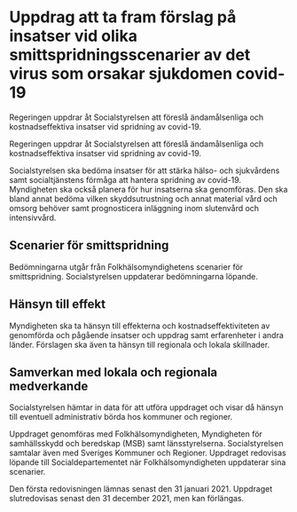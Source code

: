 # Uppdrag att ta fram förslag på insatser vid olika smittspridningsscenarier av det virus som orsakar sjukdomen covid-19

Regeringen uppdrar åt Socialstyrelsen att föreslå ändamålsenliga och kostnadseffektiva insatser vid spridning av covid-19.

Regeringen uppdrar åt Socialstyrelsen att föreslå ändamålsenliga och kostnadseffektiva insatser vid spridning av covid-19.

Socialstyrelsen ska bedöma insatser för att stärka hälso- och sjukvårdens samt socialtjänstens förmåga att hantera spridning av covid-19. Myndigheten ska också planera för hur insatserna ska genomföras. Den ska bland annat bedöma vilken skyddsutrustning och annat material vård och omsorg behöver samt prognosticera inläggning inom slutenvård och intensivvård.
## Scenarier för smittspridning

Bedömningarna utgår från Folkhälsomyndighetens scenarier för smittspridning. Socialstyrelsen uppdaterar bedömningarna löpande.
## Hänsyn till effekt

Myndigheten ska ta hänsyn till effekterna och kostnadseffektiviteten av genomförda och pågående insatser och uppdrag samt erfarenheter i andra länder. Förslagen ska även ta hänsyn till regionala och lokala skillnader.
## Samverkan med lokala och regionala medverkande

Socialstyrelsen hämtar in data för att utföra uppdraget och visar då hänsyn till eventuell administrativ börda hos kommuner och regioner.

Uppdraget genomföras med Folkhälsomyndigheten, Myndigheten för samhällsskydd och beredskap (MSB) samt länsstyrelserna. Socialstyrelsen samtalar även med Sveriges Kommuner och Regioner.
Uppdraget redovisas löpande till Socialdepartementet när Folkhälsomyndigheten uppdaterar sina scenarier.

Den första redovisningen lämnas senast den 31 januari 2021. Uppdraget slutredovisas senast den 31 december 2021, men kan förlängas.

